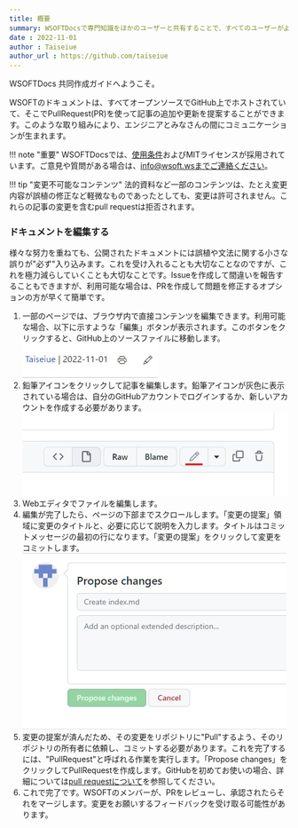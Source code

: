 ```yaml
---
title: 概要
summary: WSOFTDocsで専門知識をほかのユーザーと共有することで、すべてのユーザーがより多くのことを達成するのに役立ちます。みなさんはこのガイドの情報を使用して、WSOFTDocsに新しい記事を公開するか、既存の記事を更新することができます。
date : 2022-11-01
author : Taiseiue
author_url : https://github.com/taiseiue
---
```

WSOFTDocs 共同作成ガイドへようこそ。

WSOFTのドキュメントは、すべてオープンソースでGitHub上でホストされていて、そこでPullRequest(PR)を使って記事の追加や更新を提案することができます。このような取り組みにより、エンジニアとみなさんの間にコミュニケーションが生まれます。

!!! note "重要"
    WSOFTDocsでは、[使用条件](/legal/docs-termsofuse)およびMITライセンスが採用されています。ご意見や質問がある場合は、info@wsoft.wsまでご連絡ください。

!!! tip "変更不可能なコンテンツ"
    法的資料など一部のコンテンツは、たとえ変更内容が誤植の修正など軽微なものであったとしても、変更は許可されません。これらの記事の変更を含むpull requestは拒否されます。

### ドキュメントを編集する
様々な努力を重ねても、公開されたドキュメントには誤植や文法に関する小さな誤りが"必ず"入り込みます。これを受け入れることも大切なことなのですが、これを極力減らしていくことも大切なことです。Issueを作成して間違いを報告することもできますが、利用可能な場合は、PRを作成して問題を修正するオプションの方が早くて簡単です。

1. 一部のページでは、ブラウザ内で直接コンテンツを編集できます。利用可能な場合、以下に示すような「編集」ボタンが表示されます。このボタンをクリックすると、GitHub上のソースファイルに移動します。![「編集」ボタン](media/1.jpg)
2. 鉛筆アイコンをクリックして記事を編集します。鉛筆アイコンが灰色に表示されている場合は、自分のGitHubアカウントでログインするか、新しいアカウントを作成する必要があります。![鉛筆アイコン](media/2.jpg)
3. Webエディタでファイルを編集します。
4. 編集が完了したら、ページの下部までスクロールします。「変更の提案」領域に変更のタイトルと、必要に応じて説明を入力します。タイトルはコミットメッセージの最初の行になります。「変更の提案」をクリックして変更をコミットします。![変更の提案](media/3.jpg)
5. 変更の提案が済んだため、その変更をリポジトリに"Pull"するよう、そのリポジトリの所有者に依頼し、コミットする必要があります。これを完了するには、"PullRequest"と呼ばれる作業を実行します。「Propose changes」をクリックしてPullRequestを作成します。GitHubを初めてお使いの場合、詳細については[pull requestについて](https://docs.github.com/ja/pull-requests/collaborating-with-pull-requests/proposing-changes-to-your-work-with-pull-requests/about-pull-requests)を参照してください。
6. これで完了です。WSOFTのメンバーが、PRをレビューし、承認されたらそれをマージします。変更をお願いするフィードバックを受け取る可能性があります。
